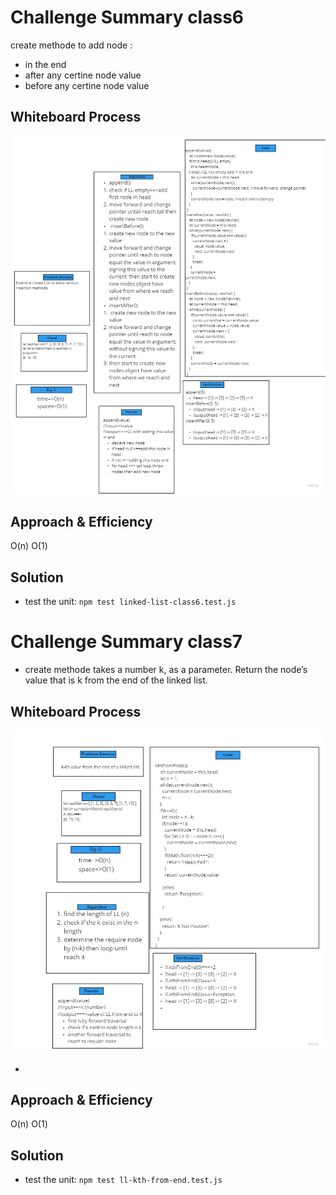 # Challenge Summary class6
create methode to add node :
* in the end 
* after any certine node value
* before any certine node value
## Whiteboard Process
![check](../../assets/ll-insertions.jpg)
## Approach & Efficiency
O(n)
O(1)
## Solution
* test the unit: ``npm test linked-list-class6.test.js``


# Challenge Summary class7
* create methode   takes a number k, as a parameter. Return the node’s value that is k from the end of the linked list.

## Whiteboard Process
![check](../../assets/ll-kth-from-end.jpg)

* 
## Approach & Efficiency
O(n)
O(1)
## Solution
* test the unit: ``npm test ll-kth-from-end.test.js``
